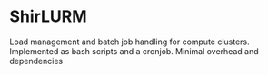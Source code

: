 # ShirLURM
Load management and batch job handling for compute clusters. Implemented as bash scripts and a cronjob. Minimal overhead and dependencies
